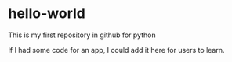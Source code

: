 # hello-world
This is my first repository in github for python

If I had some code for an app, I could add it here for users to learn.
